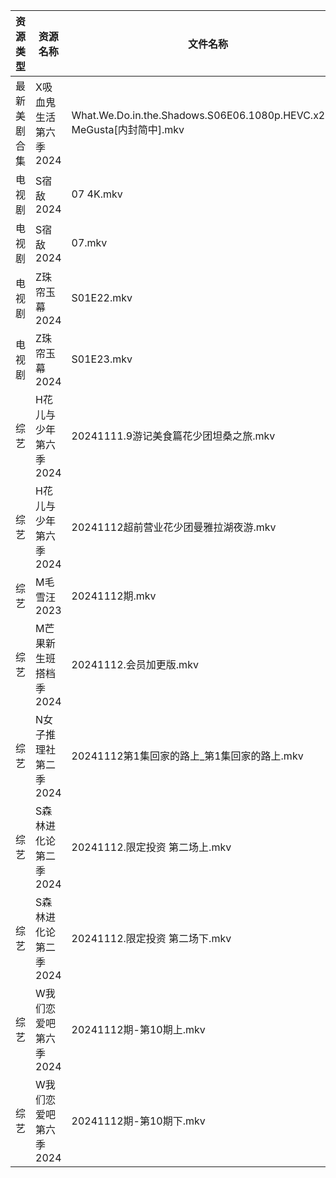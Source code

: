 | 资源类型   | 资源名称          | 文件名称                                                               | 分享链接                                      | 更新时间                |
| ------ | ------------- | ------------------------------------------------------------------ | ----------------------------------------- | ------------------- |
| 最新美剧合集 | X吸血鬼生活第六季2024 | What.We.Do.in.the.Shadows.S06E06.1080p.HEVC.x265-MeGusta[内封简中].mkv | https://www.alipan.com/s/gCDx2TKjkNi      | 2024-11-12 16:06:18 |
| 电视剧    | S宿敌2024       | 07 4K.mkv                                                          | https://www.alipan.com/s/jyw7xtYezPF      | 2024-11-12 08:06:03 |
| 电视剧    | S宿敌2024       | 07.mkv                                                             | https://www.alipan.com/s/jyw7xtYezPF      | 2024-11-12 00:05:58 |
| 电视剧    | Z珠帘玉幕2024     | S01E22.mkv                                                         | https://www.alipan.com/s/9Taskj8gkML      | 2024-11-12 14:06:40 |
| 电视剧    | Z珠帘玉幕2024     | S01E23.mkv                                                         | https://www.alipan.com/s/9Taskj8gkML      | 2024-11-12 14:06:40 |
| 综艺     | H花儿与少年第六季2024 | 20241111.9游记美食篇花少团坦桑之旅.mkv                                         | https://www.alipan.com/s/etrBePtYsJ7      | 2024-11-12 14:07:08 |
| 综艺     | H花儿与少年第六季2024 | 20241112超前营业花少团曼雅拉湖夜游.mkv                                          | https://www.alipan.com/s/etrBePtYsJ7      | 2024-11-12 14:07:08 |
| 综艺     | M毛雪汪2023      | 20241112期.mkv                                                      | https://www.aliyundrive.com/s/asPqfgPRqAg | 2024-11-12 14:07:21 |
| 综艺     | M芒果新生班搭档季2024 | 20241112.会员加更版.mkv                                                 | https://www.alipan.com/s/xnGaC7WzgLK      | 2024-11-12 14:07:26 |
| 综艺     | N女子推理社第二季2024 | 20241112第1集回家的路上_第1集回家的路上.mkv                                      | https://www.alipan.com/s/NNXXZUw3FNE      | 2024-11-12 14:07:48 |
| 综艺     | S森林进化论第二季2024 | 20241112.限定投资 第二场上.mkv                                             | https://www.alipan.com/s/NTinyQH8gfp      | 2024-11-12 14:08:06 |
| 综艺     | S森林进化论第二季2024 | 20241112.限定投资 第二场下.mkv                                             | https://www.alipan.com/s/NTinyQH8gfp      | 2024-11-12 14:08:05 |
| 综艺     | W我们恋爱吧第六季2024 | 20241112期-第10期上.mkv                                                | https://www.alipan.com/s/t2J6m3nj1EP      | 2024-11-12 14:08:18 |
| 综艺     | W我们恋爱吧第六季2024 | 20241112期-第10期下.mkv                                                | https://www.alipan.com/s/t2J6m3nj1EP      | 2024-11-12 14:08:18 |
